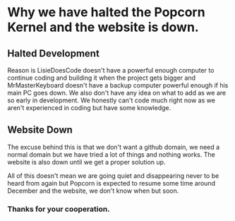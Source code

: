 # Why we have halted the Popcorn Kernel and the website is down.

## Halted Development

Reason is LisieDoesCode doesn't have a powerful enough computer to continue coding and building it when the project gets bigger
and MrMasterKeyboard doesn't have a backup computer powerful enough if his main PC goes down. We also don't have any idea on what to add
as we are so early in development. We honestly can't code much right now as we aren't experienced in coding but have some knowledge.

## Website Down

The excuse behind this is that we don't want a github domain, we need a normal domain but we have tried a lot of things and nothing works.
The website is also down until we get a proper solution up.

All of this doesn't mean we are going quiet and disappearing never to be heard from again but Popcorn is expected to resume some time around December and the website, we don't know when but soon.

### Thanks for your cooperation.
